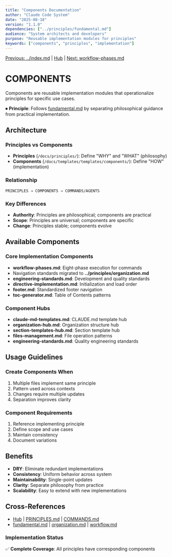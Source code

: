 ```yaml
---
title: "Components Documentation"
author: "Claude Code System"
date: "2025-08-18"
version: "1.1.0"
dependencies: ["../principles/fundamental.md"]
audience: "System architects and developers"
purpose: "Reusable implementation modules for principles"
keywords: ["components", "principles", "implementation"]
---
```


[Previous: ../index.md](../index.md) | [Hub](../index.md) | [Next: workflow-phases.md](workflow-phases.md)

# COMPONENTS

Components are reusable implementation modules that operationalize principles for specific use cases.

⏺ **Principle**: Follows [fundamental.md](../principles/fundamental.md) by separating philosophical guidance from practical implementation.

## Architecture

### Principles vs Components
- **Principles** (`/docs/principles/`): Define "WHY" and "WHAT" (philosophy)
- **Components** (`/docs/templates/templates/components/`): Define "HOW" (implementation)

### Relationship
```
PRINCIPLES → COMPONENTS → COMMANDS/AGENTS
```

### Key Differences
- **Authority**: Principles are philosophical; components are practical
- **Scope**: Principles are universal; components are specific
- **Change**: Principles stable; components evolve

## Available Components

### Core Implementation Components
- **workflow-phases.md**: Eight-phase execution for commands
- Navigation standards migrated to **../principles/organization.md**
- **engineering-standards.md**: Development and quality standards
- **directive-implementation.md**: Initialization and load order
- **footer.md**: Standardized footer navigation
- **toc-generator.md**: Table of Contents patterns

### Component Hubs
- **claude-md-templates.md**: CLAUDE.md template hub
- **organization-hub.md**: Organization structure hub
- **section-templates-hub.md**: Section template hub
- **files-management.md**: File operation patterns
- **engineering-standards.md**: Quality engineering standards

## Usage Guidelines

### Create Components When
1. Multiple files implement same principle
2. Pattern used across contexts
3. Changes require multiple updates
4. Separation improves clarity

### Component Requirements
1. Reference implementing principle
2. Define scope and use cases
3. Maintain consistency
4. Document variations

## Benefits
- **DRY**: Eliminate redundant implementations
- **Consistency**: Uniform behavior across system
- **Maintainability**: Single-point updates
- **Clarity**: Separate philosophy from practice
- **Scalability**: Easy to extend with new implementations

## Cross-References
- [Hub](../index.md) | [PRINCIPLES.md](principles/PRINCIPLES.md) | [COMMANDS.md](../COMMANDS.md)
- [fundamental.md](../principles/fundamental.md) | [organization.md](../principles/organization.md) | [workflow.md](../principles/workflow.md)

### Implementation Status
✅ **Complete Coverage**: All principles have corresponding components
